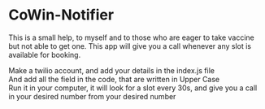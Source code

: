 # CoWin-Notifier
This is a small help, to myself and to those who are eager to take vaccine but not able to get one. This app will give you a call whenever any slot is available for booking.

Make a twilio account, and add your details in the index.js file<br>
And add all the field in the code, that are written in Upper Case<br>
Run it in your computer, it will look for a slot every 30s, and give you a call in your desired number from your desired number
